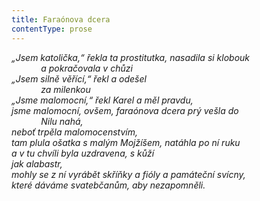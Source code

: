 ```yaml
---
title: Faraónova dcera
contentType: prose
---
```


<section>

_„Jsem katolička,“ řekla ta prostitutka, nasadila si klobouk  
            a pokračovala v chůzi  
„Jsem silně věřící,“ řekl a odešel  
            za milenkou  
„Jsme malomocní,“ řekl Karel a měl pravdu,  
jsme malomocní, ovšem, faraónova dcera prý vešla do  
            Nilu nahá,  
neboť trpěla malomocenstvím,  
tam plula ošatka s malým Mojžíšem, natáhla po ní ruku  
a v tu chvíli byla uzdravena, s kůží  
jak alabastr,  
mohly se z ní vyrábět skříňky a fióly a památeční svícny,  
které dáváme svatebčanům, aby nezapomněli._

</section>
